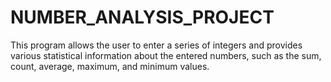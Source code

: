 # NUMBER_ANALYSIS_PROJECT
 This program allows the user to enter a series of integers and provides various statistical information about the entered numbers, such as the sum, count, average, maximum, and minimum values.

